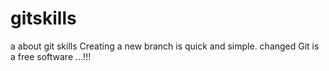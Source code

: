 # gitskills
a about git skills
Creating a new branch is quick and simple. changed
Git is a free software ...!!!
